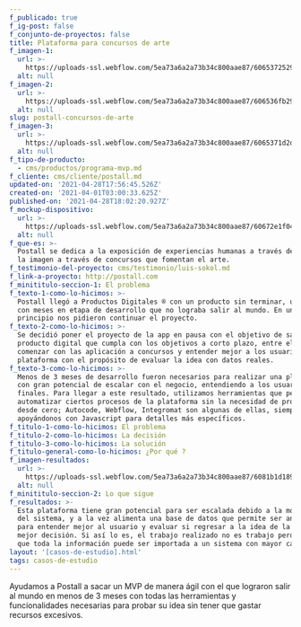 ```yaml
---
f_publicado: true
f_ig-post: false
f_conjunto-de-proyectos: false
title: Plataforma para concursos de arte
f_imagen-1:
  url: >-
    https://uploads-ssl.webflow.com/5ea73a6a2a73b34c800aae87/606537252922cc82338a1e4c_Free%20iPad%20Mockup.jpg
  alt: null
f_imagen-2:
  url: >-
    https://uploads-ssl.webflow.com/5ea73a6a2a73b34c800aae87/606536fb2922cc95a08a1e35_601d994ed1c95829c9959a72_sam-moqadam-WxBmPB47ZVA-unsplash%203.png
  alt: null
slug: postall-concursos-de-arte
f_imagen-3:
  url: >-
    https://uploads-ssl.webflow.com/5ea73a6a2a73b34c800aae87/6065371d2d86c050a550114d_6053b5d79ee955612ee4e4b1_WhatsApp%20Image%202021-03-18%20at%2014.18.45-p-1080.jpg
  alt: null
f_tipo-de-producto:
  - cms/productos/programa-mvp.md
f_cliente: cms/cliente/postall.md
updated-on: '2021-04-28T17:56:45.526Z'
created-on: '2021-04-01T03:00:33.625Z'
published-on: '2021-04-28T18:02:20.927Z'
f_mockup-dispositivo:
  url: >-
    https://uploads-ssl.webflow.com/5ea73a6a2a73b34c800aae87/60672e1f04781e15385e4675_Artboard%20%E2%80%93%209.png
  alt: null
f_que-es: >-
  Postall se dedica a la exposición de experiencias humanas a través del texto y
  la imagen a través de concursos que fomentan el arte.
f_testimonio-del-proyecto: cms/testimonio/luis-sokol.md
f_link-a-proyecto: http://postall.com
f_minititulo-seccion-1: El problema
f_texto-1-como-lo-hicimos: >-
  Postall llegó a Productos Digitales ® con un producto sin terminar, una app
  con meses en etapa de desarrollo que no lograba salir al mundo. En un
  principio nos pidieron continuar el proyecto.
f_texto-2-como-lo-hicimos: >-
  Se decidió poner el proyecto de la app en pausa con el objetivo de sacar un
  producto digital que cumpla con los objetivos a corto plazo, entre ellos
  comenzar con las aplicación a concursos y entender mejor a los usuarios de la
  plataforma con el propósito de evaluar la idea con datos reales.
f_texto-3-como-lo-hicimos: >-
  Menos de 3 meses de desarrollo fueron necesarios para realizar una plataforma
  con gran potencial de escalar con el negocio, entendiendo a los usuarios
  finales. Para llegar a este resultado, utilizamos herramientas que permitieron
  automatizar ciertos procesos de la plataforma sin la necesidad de programar
  desde cero; Autocode, Webflow, Integromat son algunas de ellas, siempre
  apoyándonos con Javascript para detalles más específicos.
f_titulo-1-como-lo-hicimos: El problema
f_titulo-2-como-lo-hicimos: La decisión
f_titulo-3-como-lo-hicimos: La solución
f_titulo-general-como-lo-hicimos: ¿Por qué ?
f_imagen-resultados:
  url: >-
    https://uploads-ssl.webflow.com/5ea73a6a2a73b34c800aae87/6081b1d189e29854c9691e55_6036b8d849120937256e57d3_Mockup-p-500.png
  alt: null
f_minititulo-seccion-2: Lo que sigue
f_resultados: >-
  Esta plataforma tiene gran potencial para ser escalada debido a la modularidad
  del sistema, y a la vez alimenta una base de datos que permite ser analizada
  para entender mejor al usuario y evaluar si regresar a la idea de la app es la
  mejor decisión. Si así lo es, el trabajo realizado no es trabajo perdido ya
  que toda la información puede ser importada a un sistema con mayor capacidad.
layout: '[casos-de-estudio].html'
tags: casos-de-estudio
---
```


Ayudamos a Postall a sacar un MVP de manera ágil con el que lograron salir al mundo en menos de 3 meses con todas las herramientas y funcionalidades necesarias para probar su idea sin tener que gastar recursos excesivos.
